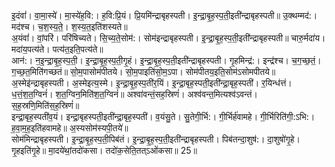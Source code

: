 

  
इ॒दंवां॑। वा॒मा॒स्ये॑। मा॒स्ये॑ह॒वि:। ह॒वि:प्रि॒यं। प्रि॒यमि॑न्द्राबृहस्पती। इ॒न्द्रा॒बृ॒ह॒स्प॒ती॒इती॑न्द्राबृहस्पती॥ उ॒क्थम्मद॑:। मद॑श्च। च॒श॒स्य॒ते॒। श॒स्य॒त॒इति॑शस्यते॥  
अ॒यंवां॑। वां॒परि॑। परि॑षिच्यते। सि॒च्य॒ते॒सोम॑:। सोम॑इन्द्राबृहस्पती। इ॒न्द्रा॒बृ॒ह॒स्प॒ती॒इती॑न्द्राबृहस्पती॥ चारु॒र्मदा॑य। मदा॑य॒पत्य॑ते। पत्य॑त॒इति॒पत्य॑ते॥  
आन॑:। न॒इ॒न्द्रा॒बृ॒ह॒स्प॒ती॒। इ॒न्द्रा॒बृ॒ह॒स्प॒ती॒गृ॒हं। इ॒न्द्रा॒बृ॒ह॒स्प॒ती॒इती॑न्द्राबृहस्पती। गृ॒हमिन्द्र॑:। इन्द्र॑श्च। च॒ग॒च्छ॒तं॒। ग॒च्छ॒त॒मिति॑गच्छतं॥ सो॒म॒पासोम॑पीतये। सो॒म॒पाइति॑सो॒म॒ऽपा। सोम॑पीतय॒इति॒सोम॑ऽसोमपीतये॥  
अ॒स्मेइ॑न्द्राबृहस्पती। अ॒स्मेइत्य॒स्मे। इ॒न्द्रा॒बृ॒ह॒स्प॒ती॑र॒यिं। इ॒न्द्रा॒बृह॒स्पती॒इती॑न्द्रा॒बृह॒स्पती॑। र॒यिन्ध॑त्तं। ध॒त्तं॒श॒त॒ग्विनं॑। श॒त॒ग्विन॒मिति॑श॒त॒ग्विनं॑॥ अश्वा॑वन्तं॒सह॒स्रिणं॑। अश्व॑वन्त॒मित्यश्व॑ऽवन्तं। स॒ह॒स्रणि॒मिति॑स॒ह॒स्रिणं॑॥  
इन्द्रा॒बृह॒स्पती॑व॒यं। इन्द्रा॒बृहस्पती॒इती॑न्द्रा॒बृह॒स्पती॑। व॒यंसु॒ते। सु॒तेगी॒र्भि:। गी॒र्भिर्ह॑वामहे। गी॒र्भिरिति॑गी॒:ऽभि:। ह॒वा॒म॒ह॒इति॑हवामहे॥ अ॒स्यसोम॑स्यपी॒तये॑॥  
सोम॑मिन्द्राबृहस्पती। इ॒न्द्रा॒बृ॒ह॒स्प॒ती॒पिब॑तं। इ॒न्द्रा॒बृ॒ह॒स्प॒ती॒इती॑न्द्राबृहस्पती। पिब॑तन्दा॒शुष॑:। दा॒शुषो॑गृ॒हे। गृ॒हइति॑गृ॒हे॥ मा॒दये॑थां॒तदो॑कसा। तदो॑क॒सेति॒तत्ऽओ॑कसा॥ 25॥  
